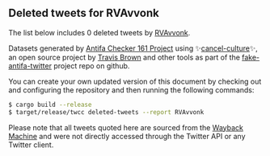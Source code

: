 ## Deleted tweets for RVAvvonk

The list below includes 0 deleted tweets by
[RVAvvonk](https://twitter.com/RVAvvonk).



Datasets generated by [Antifa Checker 161 Project](https://twitter.com/antifacheck161) using ✨[cancel-culture](https://github.com/travisbrown/cancel-culture)✨, an open source project by 
[Travis Brown](https://twitter.com/travisbrown) and other tools as part of the 
[fake-antifa-twitter](https://github.com/antifacheck161/fake-antifa-twitter) project repo on github.

You can create your own updated version of this document by checking out and configuring the
repository and then running the following commands:

```bash
$ cargo build --release
$ target/release/twcc deleted-tweets --report RVAvvonk
```

Please note that all tweets quoted here are sourced from the
[Wayback Machine](https://web.archive.org) and were not directly accessed through the Twitter API or
any Twitter client.

